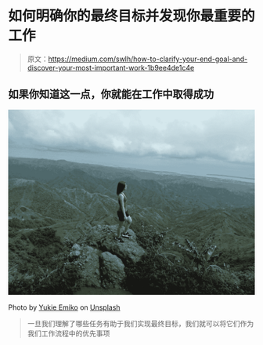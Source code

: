 # 如何明确你的最终目标并发现你最重要的工作

> 原文：<https://medium.com/swlh/how-to-clarify-your-end-goal-and-discover-your-most-important-work-1b9ee4de1c4e>

## 如果你知道这一点，你就能在工作中取得成功

![](img/775c9642b4531003526dde93ca78a01a.png)

Photo by [Yukie Emiko](https://unsplash.com/@yukie?utm_source=medium&utm_medium=referral) on [Unsplash](https://unsplash.com?utm_source=medium&utm_medium=referral)

> 一旦我们理解了哪些任务有助于我们实现最终目标，我们就可以将它们作为我们工作流程中的优先事项
